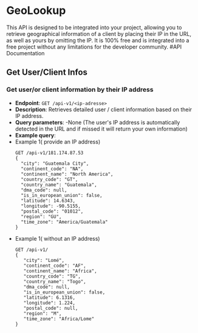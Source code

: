 # GeoLookup
This API is designed to be integrated into your project, allowing you to retrieve geographical information of a client by placing their IP in the URL, as well as yours by omitting the IP. It is 100% free and is integrated into a free project without any limitations for the developer community.
#API Documentation

## Get User/Client Infos

### Get user/or client information by their IP address

- **Endpoint**: `GET /api-v1/<ip-adresse>`
- **Description**: Retrieves detailed user / client information based on their IP address.
- **Query parameters**:
  -None (The user's IP address is automatically detected in the URL and if missed it will return your own information)
- **Example query**:
- Example 1( provide an IP address)
  ```http
  GET /api-v1/181.174.87.53
  {
    "city": "Guatemala City",
    "continent_code": "NA",
    "continent_name": "North America",
    "country_code": "GT",
    "country_name": "Guatemala",
    "dma_code": null,
    "is_in_european_union": false,
    "latitude": 14.6343,
    "longitude": -90.5155,
    "postal_code": "01012",
    "region": "GU",
    "time_zone": "America/Guatemala"
  }
- Example 1( without an IP address)
   ```http
  GET /api-v1/
   {
      "city": "Lomé",
      "continent_code": "AF",
      "continent_name": "Africa",
      "country_code": "TG",
      "country_name": "Togo",
      "dma_code": null,
      "is_in_european_union": false,
      "latitude": 6.1316,
      "longitude": 1.224,
      "postal_code": null,
      "region": "M",
      "time_zone": "Africa/Lome"
   }
